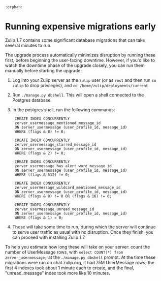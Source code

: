 ```eval_rst
:orphan:
```

# Running expensive migrations early

Zulip 1.7 contains some significant database migrations that can take
several minutes to run.

The upgrade process automatically minimizes disruption by running
these first, before beginning the user-facing downtime.  However, if
you'd like to watch the downtime phase of the upgrade closely, you
can run them manually before starting the upgrade:

1. Log into your Zulip server as the `zulip` user (or as `root` and
  then run `su zulip` to drop privileges), and `cd
  /home/zulip/deployments/current`
2. Run `./manage.py dbshell`.  This will open a shell connected to the
  Postgres database.
3. In the postgres shell, run the following commands:

        CREATE INDEX CONCURRENTLY
        zerver_usermessage_mentioned_message_id
        ON zerver_usermessage (user_profile_id, message_id)
        WHERE (flags & 8) != 0;

        CREATE INDEX CONCURRENTLY
        zerver_usermessage_starred_message_id
        ON zerver_usermessage (user_profile_id, message_id)
        WHERE (flags & 2) != 0;

        CREATE INDEX CONCURRENTLY
        zerver_usermessage_has_alert_word_message_id
        ON zerver_usermessage (user_profile_id, message_id)
        WHERE (flags & 512) != 0;

        CREATE INDEX CONCURRENTLY
        zerver_usermessage_wildcard_mentioned_message_id
        ON zerver_usermessage (user_profile_id, message_id)
        WHERE (flags & 8) != 0 OR (flags & 16) != 0;

        CREATE INDEX CONCURRENTLY
        zerver_usermessage_unread_message_id
        ON zerver_usermessage (user_profile_id, message_id)
        WHERE (flags & 1) = 0;

4. These will take some time to run, during which the server will
  continue to serve user traffic as usual with no disruption.  Once
  they finish, you can proceed with installing Zulip 1.7.

To help you estimate how long these will take on your server: count
the number of UserMessage rows, with `select COUNT(*) from zerver_usermessage;`
at the `./manage.py dbshell` prompt.  At the time these migrations
were run on chat.zulip.org, it had 75M UserMessage rows; the first 4
indexes took about 1 minute each to create, and the final,
"unread_message" index took more like 10 minutes.
